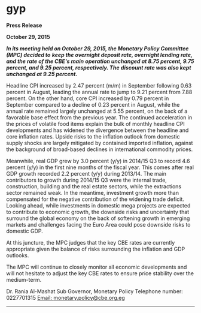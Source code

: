 # gyp

**Press Release**

**October 29, 2015**

**_In its meeting held on October 29, 2015, the Monetary Policy Committee (MPC) decided to_**
**_keep the overnight deposit rate, overnight lending rate, and the rate of the CBE's main_**
**_operation unchanged at 8.75 percent, 9.75 percent, and 9.25 percent, respectively. The_**
**_discount rate was also kept unchanged at 9.25 percent._**

Headline CPI increased by 2.47 percent (m/m) in September following 0.63 percent in August,
leading the annual rate to jump to 9.21 percent from 7.88 percent. On the other hand, core CPI
increased by 0.79 percent in September compared to a decline of 0.23 percent in August, while
the annual rate remained largely unchanged at 5.55 percent, on the back of a favorable base
effect from the previous year. The continued acceleration in the prices of volatile food items
explain the bulk of monthly headline CPI developments and has widened the divergence
between the headline and core inflation rates. Upside risks to the inflation outlook from
domestic supply shocks are largely mitigated by contained imported inflation, against the
background of broad-based declines in international commodity prices.

Meanwhile, real GDP grew by 3.0 percent (y/y) in 2014/15 Q3 to record 4.6 percent (y/y) in the
first nine months of the fiscal year. This comes after real GDP growth recorded 2.2 percent (y/y)
during 2013/14. The main contributors to growth during 2014/15 Q3 were the internal trade,
construction, building and the real estate sectors, while the extractions sector remained weak.
In the meantime, investment growth more than compensated for the negative contribution of
the widening trade deficit. Looking ahead, while investments in domestic mega projects are
expected to contribute to economic growth, the downside risks and uncertainty that surround
the global economy on the back of softening growth in emerging markets and challenges facing
the Euro Area could pose downside risks to domestic GDP.

At this juncture, the MPC judges that the key CBE rates are currently appropriate given the
balance of risks surrounding the inflation and GDP outlooks.

The MPC will continue to closely monitor all economic developments and will not hesitate to
adjust the key CBE rates to ensure price stability over the medium-term.

Dr. Rania Al-Mashat
Sub Governor, Monetary Policy
Telephone number: 0227701315
[Email: monetary.policy@cbe.org.eg](mailto:monetary.policy@cbe.org.eg)


-----

